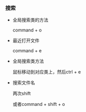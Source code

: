 ### 搜索

+ 全局搜索类的方法

  command + o

+ 最近打开文件

  command + e

+ 全局搜索类方法

  鼠标移动到对应类上，然后ctrl + e

+ 搜索文件名

  两次shift

  或者command + shift + o